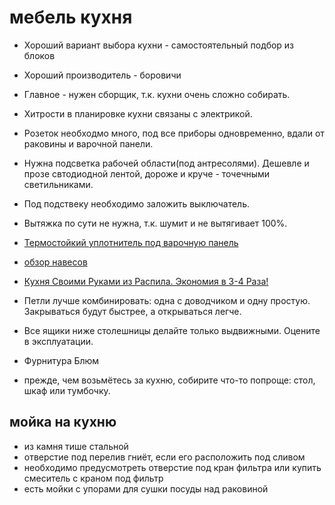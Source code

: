 # мебель кухня

* Хороший вариант выбора кухни - самостоятельный подбор из блоков
* Хороший производитель - боровичи
* Главное - нужен сборщик, т.к. кухни очень сложно собирать.

* Хитрости в планировке кухни связаны с электрикой. 
* Розеток необходмо много, под все приборы одновременно, вдали от раковины и варочной панели.
* Нужна подсветка рабочей области(под антресолями). Дешевле и прозе свтодиодной лентой, дороже и круче - точечными светильниками.
* Под подствеку необходимо заложить выключатель.

* Вытяжка по сути не нужна, т.к. шумит и не вытягивает 100%.

* [Термостойкий уплотнитель под варочную панель](http://prip.ru/uplotnitel-termostoykyy/ )

* [обзор навесов](https://www.youtube.com/watch?v=tJYlHMWphOM)
* [Кухня Своими Руками из Распила. Экономия в 3-4 Раза!](https://www.youtube.com/watch?v=UWUzNf-RVXM)
* Петли лучше комбинировать: одна с доводчиком и одну простую. Закрываться будут быстрее, а открываться легче.
* Все ящики ниже столешницы делайте только выдвижными. Оцените в эксплуатации.
* Фурнитура Блюм
* прежде, чем возьмётесь за кухню, собирите что-то попроще: стол, шкаф или тумбочку.

## мойка на кухню

 * из камня тише стальной
 * отверстие под перелив гниёт, если его расположить под сливом
 * необходимо предусмотреть отверстие под кран фильтра или купить смеситель с краном под фильтр
 * есть мойки с упорами для сушки посуды над раковиной
 
